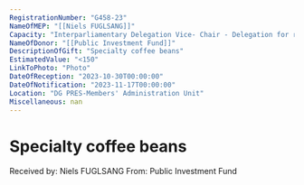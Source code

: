 ```yaml
---
RegistrationNumber: "G458-23"
NameOfMEP: "[[Niels FUGLSANG]]"
Capacity: "Interparliamentary Delegation Vice- Chair - Delegation for relations with the Arab Peninsula"
NameOfDonor: "[[Public Investment Fund]]"
DescriptionOfGift: "Specialty coffee beans"
EstimatedValue: "<150"
LinkToPhoto: "Photo"
DateOfReception: "2023-10-30T00:00:00"
DateOfNotification: "2023-11-17T00:00:00"
Location: "DG PRES-Members' Administration Unit"
Miscellaneous: nan
---
```


# Specialty coffee beans

Received by: Niels FUGLSANG
From: Public Investment Fund
